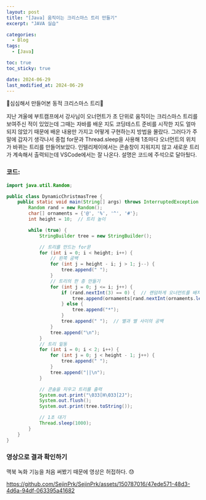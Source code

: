```yaml
---
layout: post
title: "[Java] 움직이는 크리스마스 트리 만들기"
excerpt: "JAVA 실습"

categories:
  - Blog
tags:
  - [Java]

toc: true
toc_sticky: true

date: 2024-06-29
last_modified_at: 2024-06-29
---
```


🎄심심해서 만들어본 동적 크리스마스 트리🎄

지난 겨울에 부트캠프에서 강사님이 오너먼트가 초 단위로 움직이는 크리스마스 트리를 보여주신 적이 있었는데 그때는 자바를 배운 지도 코딩테스트 준비를 시작한 지도 얼마 되지 않았기 때문에 배운 내용만 가지고 어떻게 구현하는지 방법을 몰랐다. 
그러다가 주말에 갑자기 생각나서 중첩 for문과 Thread.sleep을 사용해 1초마다 오너먼트의 위치가 바뀌는 트리를 만들어보았다.
인텔리제이에서는 콘솔창이 지워지지 않고 새로운 트리가 계속해서 출력되는데 VSCode에서는 잘 나온다. 
설명은 코드에 주석으로 달아뒀다. 

### 코드: 
```java
import java.util.Random;

public class DynamicChristmasTree {
    public static void main(String[] args) throws InterruptedException {
        Random rand = new Random();
        char[] ornaments = {'@', '%', '^', '#'};
        int height = 10;  // 트리 높이

        while (true) {
            StringBuilder tree = new StringBuilder();

            // 트리를 만드는 for문
            for (int i = 0; i < height; i++) {
                // 왼쪽 공백
                for (int j = height - i; j > 1; j--) {
                    tree.append(" ");
                }
                // 트리의 한 층 만들기
                for (int j = 0; j <= i; j++) {
                    if (rand.nextInt(3) == 0) {  // 랜덤하게 오너먼트를 배치
                        tree.append(ornaments[rand.nextInt(ornaments.length)]);
                    } else {
                        tree.append("*");
                    }
                    tree.append(" ");  // 별과 별 사이의 공백
                }
                tree.append("\n");
            }
            // 트리 밑동
            for (int i = 0; i < 2; i++) {
                for (int j = 0; j < height - 1; j++) {
                    tree.append(" ");
                }
                tree.append("||\n");
            }

            // 콘솔을 지우고 트리를 출력
            System.out.print("\033[H\033[2J");
            System.out.flush();
            System.out.print(tree.toString());

            // 1초 대기
            Thread.sleep(1000);
        }
    }
}

```
### 영상으로 결과 확인하기
맥북 녹화 기능을 처음 써봤기 때문에 영상은 허접하다. 😓

https://github.com/SejinPrk/SejinPrk/assets/150787016/47ede571-48d3-4d6a-94df-063395a41682